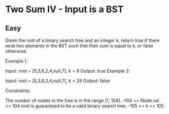 # Two Sum IV - Input is a BST
## Easy

Given the root of a binary search tree and an integer k, return true if there exist two elements in the BST such that their sum is equal to k, or false otherwise.

 

Example 1:


Input: root = [5,3,6,2,4,null,7], k = 9
Output: true
Example 2:


Input: root = [5,3,6,2,4,null,7], k = 28
Output: false
 

Constraints:

The number of nodes in the tree is in the range [1, 104].
-104 <= Node.val <= 104
root is guaranteed to be a valid binary search tree.
-105 <= k <= 105
